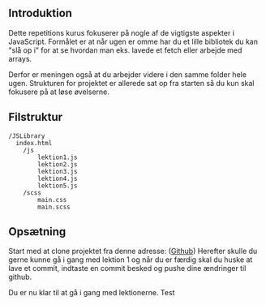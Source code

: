 ## Introduktion

Dette repetitions kurus fokuserer på nogle af de vigtigste aspekter i JavaScript.
Formålet er at når ugen er omme har du et lille bibliotek du kan "slå op i" for at se hvordan man eks. lavede et fetch eller arbejde med arrays.

Derfor er meningen også at du arbejder videre i den samme folder hele ugen.
Strukturen for projektet er allerede sat op fra starten så du kun skal fokusere på at løse øvelserne.

## Filstruktur

```
/JSLibrary
  index.html
    /js
        lektion1.js
        lektion2.js
        lektion3.js
        lektion4.js
        lektion5.js
    /scss
        main.css
        main.scss
```

## Opsætning

Start med at clone projektet fra denne adresse: ([Github](https://github.com/TCAA-Web/Javascript_Repetitions_Opgaver))
Herefter skulle du gerne kunne gå i gang med lektion 1 og når du er færdig skal du huske at lave et commit, indtaste en commit besked og pushe dine ændringer til github.

Du er nu klar til at gå i gang med lektionerne.
Test